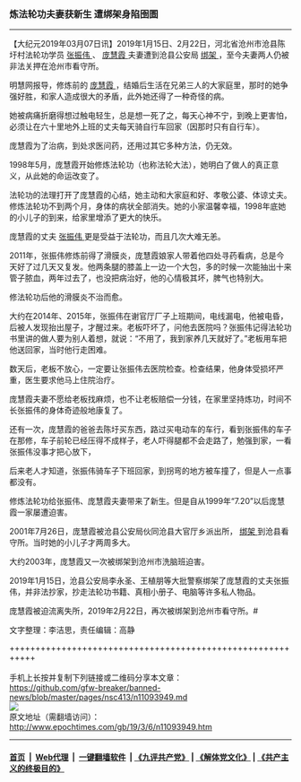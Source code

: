 ### 炼法轮功夫妻获新生 遭绑架身陷囹圄
------------------------

<p>
 【大纪元2019年03月07日讯】2019年1月15日、2月22日，河北省沧州市沧县陈圩村法轮功学员
 <a href="http://www.epochtimes.com/gb/tag/%E5%BC%A0%E6%8C%AF%E4%BC%9F.html">
  张振伟
 </a>
 、
 <a href="http://www.epochtimes.com/gb/tag/%E5%BA%9E%E6%85%A7%E9%9C%9E.html">
  庞慧霞
 </a>
 夫妻遭到沧县公安局
 <a href="http://www.epochtimes.com/gb/tag/%E7%BB%91%E6%9E%B6.html">
  绑架
 </a>
 ，至今夫妻两人仍被非法关押在沧州市看守所。
</p>
<p>
 明慧网报导，修炼前的
 <a href="http://www.epochtimes.com/gb/tag/%E5%BA%9E%E6%85%A7%E9%9C%9E.html">
  庞慧霞
 </a>
 ，结婚后生活在兄弟三人的大家庭里，那时的她争强好胜，和家人造成很大的矛盾，此外她还得了一种奇怪的病。
</p>
<p>
 她被病痛折磨得想过触电轻生，总是想一死了之，每天心神不宁，到晚上更害怕，必须让在六十里地外上班的丈夫每天骑自行车回家（因那时只有自行车）。
</p>
<p>
 庞慧霞为了治病，到处求医问药，还用过其它多种方法，仍无效。
</p>
<p>
 1998年5月，庞慧霞开始修炼法轮功（也称法轮大法），她明白了做人的真正意义，从此她的命运改变了。
</p>
<p>
 法轮功的法理打开了庞慧霞的心结，她主动和大家庭和好、孝敬公婆、体谅丈夫。修炼法轮功不到两个月，身体的病状全部消失。她的小家温馨幸福，1998年底她的小儿子的到来，给家里增添了更大的快乐。
</p>
<p>
 庞慧霞的丈夫
 <a href="http://www.epochtimes.com/gb/tag/%E5%BC%A0%E6%8C%AF%E4%BC%9F.html">
  张振伟
 </a>
 更是受益于法轮功，而且几次大难无恙。
</p>
<p>
 2011年，张振伟修炼前得了滑膜炎，庞慧霞娘家人带着他四处寻药看病，总是今天好了过几天又复发。他两条腿的膝盖上一边一个大包，多的时候一次能抽出十来管子脓血，两年过去了，也没把病治好，他的心情极其坏，脾气也特别大。
</p>
<p>
 修法轮功后他的滑膜炎不治而愈。
</p>
<p>
 大约在2014年、2015年，张振伟在谢官厅厂子上班期间，电线漏电，他被电昏，后被人发现抬出屋子，才醒过来。老板吓坏了，问他去医院吗？张振伟记得法轮功书里讲的做人要为别人着想，就说：“不用了，我到家养几天就好了。”老板用车把他送回家，当时他行走困难。
</p>
<p>
 数天后，老板不放心，一定要让张振伟去医院检查。检查结果，他身体受损坏严重，医生要求他马上住院治疗。
</p>
<p>
 庞慧霞夫妻不愿给老板找麻烦，也不让老板赔偿一分钱，在家里坚持炼功，时间不长张振伟的身体奇迹般地康复了。
</p>
<p>
 还有一次，庞慧霞的爸爸去陈圩买东西，路过买电动车的车行，看到张振伟的车子在那修，车子前轮已经压得不成样子，老人吓得腿都不会走路了，勉强到家，一看张振伟没事才把心放下，
</p>
<p>
 后来老人才知道，张振伟骑车子下班回家，到拐弯的地方被车撞了，但是人一点事都没有。
</p>
<p>
 修炼法轮功给张振伟、庞慧霞夫妻带来了新生。但是自从1999年“7.20”以后庞慧霞一家屡遭迫害。
</p>
<p>
 2001年7月26日，庞慧霞被沧县公安局伙同沧县大官厅乡派出所，
 <a href="http://www.epochtimes.com/gb/tag/%E7%BB%91%E6%9E%B6.html">
  绑架
 </a>
 到沧县看守所。当时她的小儿子才两周多大。
</p>
<p>
 大约2003年，庞慧霞又一次被绑架到沧州市洗脑班迫害。
</p>
<p>
 2019年1月15日，沧县公安局李永圣、王植朋等大批警察绑架了庞慧霞的丈夫张振伟，并非法抄家，抄走法轮功书籍、真相小册子、电脑等许多私人物品。
</p>
<p>
 庞慧霞被迫流离失所，2019年2月22日，再次被绑架到沧州市看守所。#
</p>
<p>
 文字整理：李洁思，责任编辑：高静
</p>

+++++++++++++++++++++++++++++++++++++++++++++++++++++++++++<br/><br/>
手机上长按并复制下列链接或二维码分享本文章：<br/>
https://github.com/gfw-breaker/banned-news/blob/master/pages/nsc413/n11093949.md <br/>
<a href='https://github.com/gfw-breaker/banned-news/blob/master/pages/nsc413/n11093949.md'><img src='https://github.com/gfw-breaker/banned-news/blob/master/pages/nsc413/n11093949.md.png'/></a> <br/>
原文地址（需翻墙访问）：http://www.epochtimes.com/gb/19/3/6/n11093949.htm


------------------------
#### [首页](https://github.com/gfw-breaker/banned-news/blob/master/README.md) &nbsp;|&nbsp; [Web代理](https://github.com/labour-camp/helloworld) &nbsp;|&nbsp; [一键翻墙软件](https://github.com/gfw-breaker/nogfw/blob/master/README.md) &nbsp;| [《九评共产党》](https://github.com/gfw-breaker/9ping.md/blob/master/README.md#九评之一评共产党是什么) | [《解体党文化》](https://github.com/gfw-breaker/jtdwh.md/blob/master/README.md) | [《共产主义的终极目的》](https://github.com/gfw-breaker/gczydzjmd.md/blob/master/README.md)


